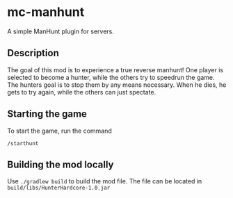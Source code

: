 # mc-manhunt
A simple ManHunt plugin for servers.

## Description

The goal of this mod is to experience a true reverse manhunt! One player is selected to become a hunter, while the others try to speedrun the game. The hunters goal is to stop them by any means necessary. When he dies, he gets to try again, while the others can just spectate.

## Starting the game

To start the game, run the command 
```
/starthunt
```

## Building the mod locally

Use `./gradlew build` to build the mod file. The file can be located in `build/libs/HunterHardcore-1.0.jar`


